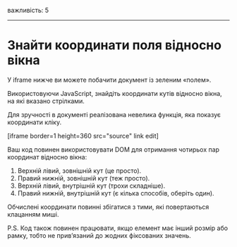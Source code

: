 важливість: 5

---

# Знайти координати поля відносно вікна

У iframe нижче ви можете побачити документ із зеленим «полем».

Використовуючи JavaScript, знайдіть координати кутів відносно вікна, на які вказано стрілками.

Для зручності в документі реалізована невелика функція, яка показує координати кліку.

[iframe border=1 height=360 src="source" link edit]

Ваш код повинен використовувати DOM для отримання чотирьох пар координат відносно вікна:

1. Верхній лівий, зовнішній кут (це просто).
2. Правий нижній, зовнішній кут (теж просто).
3. Верхній лівий, внутрішній кут (трохи складніше).
4. Правий нижній, внутрішній кут (є кілька способів, оберіть один).

Обчислені координати повинні збігатися з тими, які повертаються клацанням миші.

P.S. Код також повинен працювати, якщо елемент має інший розмір або рамку, тобто не прив’язаний до жодних фіксованих значень.
